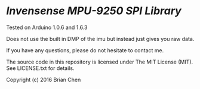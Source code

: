 # *Invensense MPU-9250 SPI Library*

Tested on Arduino 1.0.6 and 1.6.3

Does not use the built in DMP of the imu but instead just gives you raw data.

If you have any questions, please do not hesitate to contact me.

The source code in this repository is licensed under The MIT License (MIT).
See LICENSE.txt for details.

Copyright (c) 2016 Brian Chen